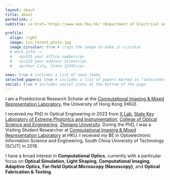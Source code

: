 ```yaml
---
layout: about
title: about
permalink: /
subtitle: <a href='https://www.eee.hku.hk/'>Department of Electrical and Electronic Engineering</a>, <a href='https://www.hku.hk'>The University of Hong Kong</a>.

profile:
  align: right
  image: xin_recent_photo.jpg
  image_circular: true # crops the image to make it circular
  # more_info: >
  #   <p>555 your office number</p>
  #   <p>123 your address street</p>
  #   <p>Your City, State 12345</p>

news: true # includes a list of news items
selected_papers: true # includes a list of papers marked as "selected={true}"
social: true # includes social icons at the bottom of the page
---
```


I am a Postdoctoral Research Scholar at the [Computational Imaging & Mixed Representation Laboratory](https://hku.welight.fun), the University of Hong Kong (HKU).

I received my PhD in Optical Engineering in 2023 from [X Lab](https://www.haoxiang.ac.cn), [State Key Laboratory of Extreme Photonics and Instrumentation](http://www.moi-lab.zju.edu.cn/?lang=en), [College of Optical Science and Engineering](http://opt.zju.edu.cn/opten), [Zhejiang University](https://www.zju.edu.cn/english). During the PhD, I was a Visiting Student Researcher at [Computational Imaging & Mixed Representation Laboratory](https://hku.welight.fun) at HKU. I received my BE in Optoelectronic Information Science and Engineering, South China University of Technology (SCUT) in 2018.

I have a broad interest in **Computational Optics**, currently with a particular focus on **Optical Simulation**, **Light Shaping**, **Computational Imaging**, **Adaptive Optics**, **Far-field Optical Microscopy (Nanoscopy)**, and **Optical Fabrication & Testing**.